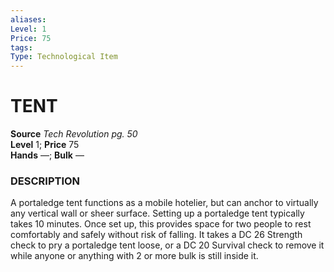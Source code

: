 ```yaml
---
aliases: 
Level: 1 
Price: 75
tags: 
Type: Technological Item
---
```


# TENT

**Source** _Tech Revolution pg. 50_  
**Level** 1; **Price** 75  
**Hands** —; **Bulk** —

### DESCRIPTION

A portaledge tent functions as a mobile hotelier, but can anchor to virtually any vertical wall or sheer surface. Setting up a portaledge tent typically takes 10 minutes. Once set up, this provides space for two people to rest comfortably and safely without risk of falling. It takes a DC 26 Strength check to pry a portaledge tent loose, or a DC 20 Survival check to remove it while anyone or anything with 2 or more bulk is still inside it.